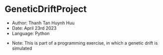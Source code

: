 # GeneticDriftProject

* Author: Thanh Tan Huynh Huu
* Date: April 23rd 2023
* Language: Python
+ Note: This is part of a programming exercise, in which a genetic drift is simulated
